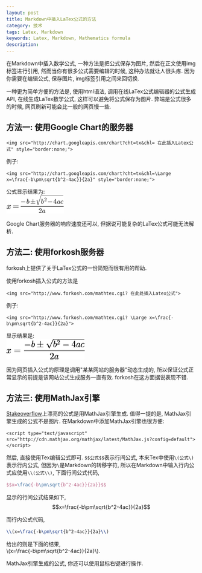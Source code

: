 ```yaml
---
layout: post
title: Markdown中插入LaTex公式的方法
category: 技术
tags: Latex, Markdown
keywords: Latex, Markdown, Mathematics formula
description: 
---
```


在Markdown中插入数学公式, 一种方法是把公式保存为图片, 然后在正文使用img标签进行引用, 然而当你有很多公式需要编辑的时候, 这种办法就让人很头疼. 因为你需要在编辑公式, 保存图片, img标签引用之间来回切换.  

一种更为简单方便的方法是, 使用html语法, 调用在线LaTex公式编辑器的公式生成API, 在线生成LaTex数学公式, 这样可以避免将公式保存为图片. 弊端是公式很多的时候, 网页刷新可能会比一般的网页慢一些.  


## 方法一: 使用Google Chart的服务器  


```
<img src="http://chart.googleapis.com/chart?cht=tx&chl= 在此插入Latex公式" style="border:none;">
```   

例子:  

```
<img src="http://chart.googleapis.com/chart?cht=tx&chl=\Large x=\frac{-b\pm\sqrt{b^2-4ac}}{2a}" style="border:none;">  
```  

公式显示结果为:  
![google-chart-formula](/assets/img/tech/latex/markdown-insert-formula-example-google-chart.png)  

Google Chart服务器的响应速度还可以, 但据说可能复杂的LaTex公式可能无法解析.  


## 方法二: 使用forkosh服务器  

forkosh上提供了关于LaTex公式的一份简短而很有用的帮助.  

使用forkosh插入公式的方法是  

```
<img src="http://www.forkosh.com/mathtex.cgi? 在此处插入Latex公式">
```  

例子:  

```
<img src="http://www.forkosh.com/mathtex.cgi? \Large x=\frac{-b\pm\sqrt{b^2-4ac}}{2a}">
```  

显示结果是:  
![forkosh-formula](/assets/img/tech/latex/markdown-insert-formula-example-forkosh.png)  

因为网页插入公式的原理是调用"某某网站的服务器"动态生成的, 所以保证公式正常显示的前提是该网站公式生成服务一直有效. forkosh在这方面据说表现不错.  


## 方法三: 使用MathJax引擎 

<script type="text/javascript" src="http://cdn.mathjax.org/mathjax/latest/MathJax.js?config=default"></script> 

[Stakeoverflow](http://stackoverflow.com/)上漂亮的公式是用MathJax引擎生成. 值得一提的是, MathJax引擎生成的公式不是图片. 在Markdown中添加MathJax引擎也很方便:  

```
<script type="text/javascript" src="http://cdn.mathjax.org/mathjax/latest/MathJax.js?config=default"></script>
```  
然后, 直接使用Tex编辑公式即可. `$$公式$$`表示行间公式, 本来Tex中使用`\(公式\)`表示行内公式, 但因为`\`是Markdown的转移字符, 所以在Markdown中输入行内公式应使用`\\(公式\\)`, 下面行间公式代码,

```tex
$$x=\frac{-b\pm\sqrt{b^2-4ac}}{2a}}$$
```  
显示的行间公式结果如下,  
$$x=\frac{-b\pm\sqrt{b^2-4ac}}{2a}$$  

而行内公式代码,

```tex
\\(x=\frac{-b\pm\sqrt{b^2-4ac}}{2a}\\)
```  
给出的则是下面的结果,  
\\(x=\frac{-b\pm\sqrt{b^2-4ac}}{2a}\\).  

MathJax引擎生成的公式, 你还可以使用鼠标右键进行操作. 
